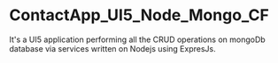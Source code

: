# ContactApp_UI5_Node_Mongo_CF
It's a UI5 application performing all the CRUD operations on mongoDb database via services written on Nodejs using ExpresJs. 
